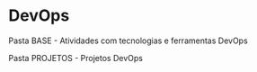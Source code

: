# DevOps

Pasta BASE - Atividades com tecnologias e ferramentas DevOps

Pasta PROJETOS - Projetos DevOps
